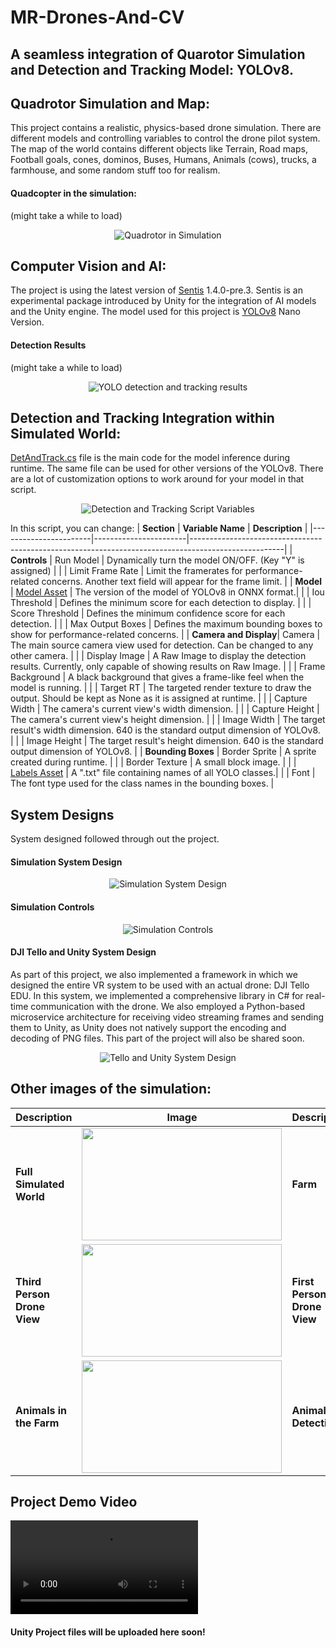 # MR-Drones-And-CV

## A seamless integration of Quarotor Simulation and Detection and Tracking Model: YOLOv8.


## Quadrotor Simulation and Map:

This project contains a realistic, physics-based drone simulation. There are different models and controlling variables to control the drone pilot system.
The map of the world contains different objects like Terrain, Road maps, Football goals, cones, dominos, Buses, Humans, Animals (cows), trucks, a farmhouse, and some random stuff too for realism.

#### Quadcopter in the simulation:
(might take a while to load)
<p align="center">
  <img src="https://github.com/AbdullahMushtaq78/MR-Drones-And-CV/blob/main/Results/Quadrotor_Simulation.gif" alt="Quadrotor in Simulation">
</p>

## Computer Vision and AI:
The project is using the latest version of [Sentis](https://unity.com/products/sentis) 1.4.0-pre.3.
Sentis is an experimental package introduced by Unity for the integration of AI models and the Unity engine.
The model used for this project is [YOLOv8](https://github.com/ultralytics/ultralytics) Nano Version.

#### Detection Results 
(might take a while to load)
<p align="center">
  <img src="https://github.com/AbdullahMushtaq78/MR-Drones-And-CV/blob/main/Results/YOLO_OUTPUT.gif" alt="YOLO detection and tracking results">
</p>


## Detection and Tracking Integration within Simulated World:
[DetAndTrack.cs](https://github.com/AbdullahMushtaq78/MR-Drones-And-CV/blob/main/Detection%20and%20Tracking/DetAndTrack.cs) file is the main code for the model inference during runtime. The same file can be used for other versions of the YOLOv8.
There are a lot of customization options to work around for your model in that script.

<p align="center">
  <img src="https://github.com/AbdullahMushtaq78/MR-Drones-And-CV/blob/main/Results/Detection_and_Tracking_Script_Variables.png" alt="Detection and Tracking Script Variables">
</p>


In this script, you can change:
| **Section**           | **Variable Name**     | **Description**                                                                                     |
|-----------------------|-----------------------|-----------------------------------------------------------------------------------------------------|
| **Controls**          | Run Model             | Dynamically turn the model ON/OFF. (Key "Y" is assigned)                                             |
|                       | Limit Frame Rate      | Limit the framerates for performance-related concerns. Another text field will appear for the frame limit. |
| **Model**             | [Model Asset](https://github.com/AbdullahMushtaq78/MR-Drones-And-CV/blob/main/Detection%20and%20Tracking/yolov8n.onnx)           | The version of the model of YOLOv8 in ONNX format.|
|                       | Iou Threshold         | Defines the minimum score for each detection to display.                                             |
|                       | Score Threshold       | Defines the minimum confidence score for each detection.                                             |
|                       | Max Output Boxes      | Defines the maximum bounding boxes to show for performance-related concerns.                         |
| **Camera and Display**| Camera                | The main source camera view used for detection. Can be changed to any other camera.                  |
|                       | Display Image         | A Raw Image to display the detection results. Currently, only capable of showing results on Raw Image. |
|                       | Frame Background      | A black background that gives a frame-like feel when the model is running.                           |
|                       | Target RT             | The targeted render texture to draw the output. Should be kept as None as it is assigned at runtime.    |
|                       | Capture Width         | The camera's current view's width dimension.                                                         |
|                       | Capture Height        | The camera's current view's height dimension.                                                        |
|                       | Image Width           | The target result's width dimension. 640 is the standard output dimension of YOLOv8.                 |
|                       | Image Height          | The target result's height dimension. 640 is the standard output dimension of YOLOv8.                |
| **Bounding Boxes**    | Border Sprite         | A sprite created during runtime.                                                                     |
|                       | Border Texture        | A small block image.                                                                                 |
|                       | [Labels Asset](https://github.com/AbdullahMushtaq78/MR-Drones-And-CV/blob/main/Detection%20and%20Tracking/classes.txt)          | A ".txt" file containing names of all YOLO classes.|
|                       | Font                  | The font type used for the class names in the bounding boxes.                                        |





## System Designs

System designed followed through out the project.
#### Simulation System Design

<p align="center">
  <img src="https://github.com/AbdullahMushtaq78/MR-Drones-And-CV/blob/main/Results/Simulation_System_Design.png" alt="Simulation System Design">
</p>


#### Simulation Controls

<p align="center">
  <img src="https://github.com/AbdullahMushtaq78/MR-Drones-And-CV/blob/main/Results/Simulation_Controls.png" alt="Simulation Controls">
</p>

#### DJI Tello and Unity System Design
As part of this project, we also implemented a framework in which we designed the entire VR system to be used with an actual drone: DJI Tello EDU. In this system, we implemented a comprehensive library in C# for real-time communication with the drone. We also employed a Python-based microservice architecture for receiving video streaming frames and sending them to Unity, as Unity does not natively support the encoding and decoding of PNG files. This part of the project will also be shared soon.

<p align="center">
  <img src="https://github.com/AbdullahMushtaq78/MR-Drones-And-CV/blob/main/Results/TELLO_Unity_System_Design.png" alt="Tello and Unity System Design">
</p>


## Other images of the simulation:
| **Description**               | **Image**                                                                                                             | **Description**               | **Image**                                                                                                             |
|-------------------------------|-----------------------------------------------------------------------------------------------------------------------|-------------------------------|-----------------------------------------------------------------------------------------------------------------------|
| **Full Simulated World**      | <img align="center" src="https://github.com/AbdullahMushtaq78/MR-Drones-And-CV/blob/main/Results/Simulated_Farm.png" width="320" height="180"> | **Farm**                      | <img align="center" src="https://github.com/AbdullahMushtaq78/MR-Drones-And-CV/blob/main/Results/FARM.png" width="320" height="180"> |
| **Third Person Drone View**   | <img align="center" src="https://github.com/AbdullahMushtaq78/MR-Drones-And-CV/blob/main/Results/Third_Person_Drone_View.png" width="320" height="180"> | **First Person Drone View**   | <img align="center" src="https://github.com/AbdullahMushtaq78/MR-Drones-And-CV/blob/main/Results/First%20_Person_Drone_View.png" width="320" height="180"> |
| **Animals in the Farm**       | <img align="center" src="https://github.com/AbdullahMushtaq78/MR-Drones-And-CV/blob/main/Results/FARM_with_Animals.png" width="320" height="180"> | **Animals Detection**         | <img align="center" src="https://github.com/AbdullahMushtaq78/MR-Drones-And-CV/blob/main/Results/Animals_Detection.png" width="320" height="180"> |

## Project Demo Video

![Demo Video](https://github.com/AbdullahMushtaq78/MR-Drones-And-CV/blob/main/Results/Drone_Simulation_Demo_Video.mp4)


#### Unity Project files will be uploaded here soon!
